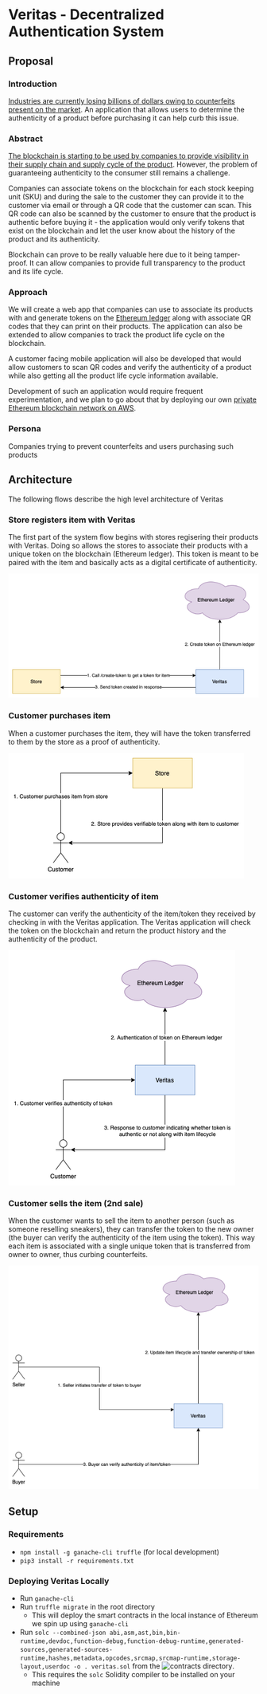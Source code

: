 # Veritas - Decentralized Authentication System

## Proposal

### Introduction

[Industries are currently losing billions of dollars owing to counterfeits present on the market](https://www.oecd.org/sti/ind/2090589.pdf). An application that allows users to determine the authenticity of a product before purchasing it can help curb this issue.

### Abstract

[The blockchain is starting to be used by companies to provide visibility in their supply chain and supply cycle of the product](https://consensys.net/blockchain-use-cases/supply-chain-management/). However, the problem of guaranteeing authenticity to the consumer still remains a challenge.

Companies can associate tokens on the blockchain for each stock keeping unit (SKU) and during the sale to the customer they can provide it to the customer via email or through a QR code that the customer can scan. This QR code can also be scanned by the customer to ensure that the product is authentic before buying it - the application would only verify tokens that exist on the blockchain and let the user know about the history of the product and its authenticity.

Blockchain can prove to be really valuable here due to it being tamper-proof. It can allow companies to provide full transparency to the product and its life cycle.

### Approach

We will create a web app that companies can use to associate its products with and generate tokens on the [Ethereum ledger](https://ethereum.org/en/) along with associate QR codes that they can print on their products. The application can also be extended to allow companies to track the product life cycle on the blockchain.

A customer facing mobile application will also be developed that would allow customers to scan QR codes and verify the authenticity of a product while also getting all the product life cycle information available.

Development of such an application would require frequent experimentation, and we plan to go about that by deploying our own [private Ethereum blockchain network on AWS](https://aws.amazon.com/blogs/database/deploy-smart-contracts-to-your-private-ethereum-blockchain-network-on-aws/).

### Persona

Companies trying to prevent counterfeits and users purchasing such products

## Architecture

The following flows describe the high level architecture of Veritas

### Store registers item with Veritas

The first part of the system flow begins with stores regisering their products with Veritas. Doing so allows the stores to associate their products with a unique token on the blockchain (Ethereum ledger). This token is meant to be paired with the item and basically acts as a digital certificate of authenticity.

![](./diagrams/stores-add-sku-veritas.png)

### Customer purchases item

When a customer purchases the item, they will have the token transferred to them by the store as a proof of authenticity.

![](./diagrams/customer-purchase.png)

### Customer verifies authenticity of item

The customer can verify the authenticity of the item/token they received by checking in with the Veritas application. The Veritas application will check the token on the blockchain and return the product history and the authenticity of the product.

![](./diagrams/customer-verifies-token.png)

### Customer sells the item (2nd sale)

When the customer wants to sell the item to another person (such as someone reselling sneakers), they can transfer the token to the new owner (the buyer can verify the authenticity of the item using the token). This way each item is associated with a single unique token that is transferred from owner to owner, thus curbing counterfeits.

![](./diagrams/customer-sells-item.png)

## Setup

### Requirements

- `npm install -g ganache-cli truffle` (for local development)
- `pip3 install -r requirements.txt`

### Deploying Veritas Locally

- Run `ganache-cli`
- Run `truffle migrate` in the root directory
  - This will deploy the smart contracts in the local instance of Ethereum we spin up using `ganache-cli`
- Run `solc --combined-json abi,asm,ast,bin,bin-runtime,devdoc,function-debug,function-debug-runtime,generated-sources,generated-sources-runtime,hashes,metadata,opcodes,srcmap,srcmap-runtime,storage-layout,userdoc -o . veritas.sol` from the ![contracts directory](./contracts).
  - This requires the `solc` Solidity compiler to be installed on your machine
